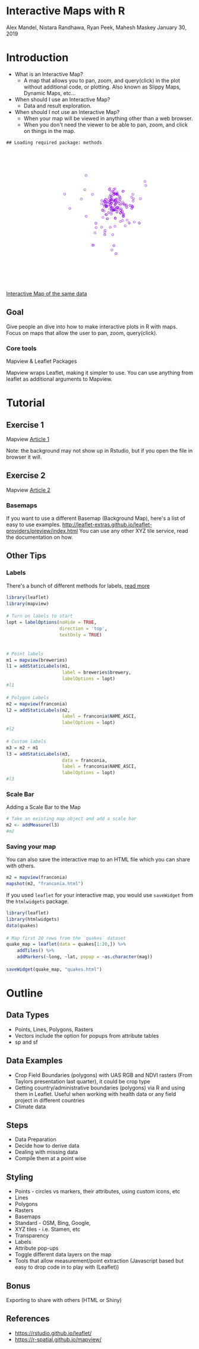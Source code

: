 Interactive Maps with R
================
Alex Mandel, Nistara Randhawa, Ryan Peek, Mahesh Maskey
January 30, 2019

Introduction
============

-   What is an Interactive Map?
    -   A map that allows you to pan, zoom, and query(click) in the plot without additional code, or plotting. Also known as Slippy Maps, Dynamic Maps, etc...
-   When should I use an Interactive Map?
    -   Data and result exploration.
-   When should I not use an Interactive Map?
    -   When your map will be viewed in anything other than a web browser.
    -   When you don't need the viewer to be able to pan, zoom, and click on things in the map.

<!-- -->

    ## Loading required package: methods

![Static Map](InteractiveMapsR_files/figure-markdown_github/map-1.png)

[Interactive Map of the same data](https://r-spatial.github.io/mapview/articles/articles/mapview_01-basics.html)

Goal
----

Give people an dive into how to make interactive plots in R with maps. Focus on maps that allow the user to pan, zoom, query(click).

### Core tools

Mapview & Leaflet Packages

Mapview wraps Leaflet, making it simpler to use. You can use anything from leaflet as additional arguments to Mapview.

Tutorial
========

Exercise 1
----------

Mapview [Article 1](https://r-spatial.github.io/mapview/articles/articles/mapview_01-basics.html)

Note: the background may not show up in Rstudio, but if you open the file in browser it will.

Exercise 2
----------

Mapview [Article 2](https://r-spatial.github.io/mapview/articles/articles/mapview_02-advanced.html)

### Basemaps

If you want to use a different Basemap (Background Map), here's a list of easy to use examples. <http://leaflet-extras.github.io/leaflet-providers/preview/index.html> You can use any other XYZ tile service, read the documentation on how.

Other Tips
----------

### Labels

There's a bunch of different methods for labels, [read more](https://rdrr.io/cran/mapview/man/addStaticLabels.html)

``` r
library(leaflet)
library(mapview)

# Turn on labels to start
lopt = labelOptions(noHide = TRUE,
                    direction = 'top',
                    textOnly = TRUE)


# Point labels
m1 = mapview(breweries)
l1 = addStaticLabels(m1,
                     label = breweries$brewery,
                     labelOptions = lopt)
#l1

# Polygon Labels
m2 = mapview(franconia)
l2 = addStaticLabels(m2,
                     label = franconia$NAME_ASCI,
                     labelOptions = lopt)
#l2

# Custom labels
m3 = m2 + m1
l3 = addStaticLabels(m3,
                     data = franconia,
                     label = franconia$NAME_ASCI,
                     labelOptions = lopt)
#l3
```

### Scale Bar

Adding a Scale Bar to the Map

``` r
# Take an existing map object and add a scale bar
m2 <- addMeasure(l3)
#m2
```

### Saving your map

You can also save the interactive map to an HTML file which you can share with others.

``` r
m2 = mapview(franconia)
mapshot(m2, "franconia.html")
```

If you used `leaflet` for your interactive map, you would use `saveWidget` from the `htmlwidgets` package.

``` r
library(leaflet)
library(htmlwidgets)
data(quakes)

# Map first 20 rows from the `quakes` dataset
quake_map = leaflet(data = quakes[1:20,]) %>%
    addTiles() %>%
    addMarkers(~long, ~lat, popup = ~as.character(mag))

saveWidget(quake_map, "quakes.html")
```

Outline
=======

Data Types
----------

-   Points, Lines, Polygons, Rasters
-   Vectors include the option for popups from attribute tables
-   sp and sf

Data Examples
-------------

-   Crop Field Boundaries (polygons) with UAS RGB and NDVI rasters (From Taylors presentation last quarter), it could be crop type
-   Getting country/administrative boundaries (polygons) via R and using them in Leaflet. Useful when working with health data or any field project in different countries
-   Climate data

Steps
-----

-   Data Preparation
-   Decide how to derive data
-   Dealing with missing data
-   Compile them at a point wise

Styling
-------

-   Points - circles vs markers, their attributes, using custom icons, etc
-   Lines
-   Polygons
-   Rasters
-   Basemaps
-   Standard - OSM, Bing, Google,
-   XYZ tiles - i.e. Stamen, etc
-   Transparency
-   Labels
-   Attribute pop-ups
-   Toggle different data layers on the map
-   Tools that allow measurement/point extraction (Javascript based but easy to drop code in to play with (Leaflet))

Bonus
-----

Exporting to share with others (HTML or Shiny)

References
----------

-   <https://rstudio.github.io/leaflet/>
-   <https://r-spatial.github.io/mapview/>
